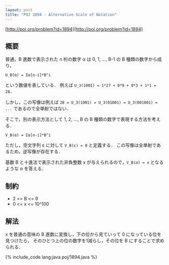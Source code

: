 ```yaml
---
layout: post
title: "POJ 1894 - Alternative Scale of Notation"
---
```

[http://poj.org/problem?id=1894](http://poj.org/problem?id=1894)

## 概要
普通，B 進数で表示された n 桁の数字 α は 0, 1, ..., B-1 の B 種類の数字から成り，

    U_B(α) = Σα[n-i]*B^i

という数値を表している．
例えば `U_3(1001) = 1*27 + 0*9 + 0*3 + 1*1 = 28`．

しかし，この写像は例えば `28 = U_3(1001) = U_3(01001) = U_3(001001) = ...` であるので全単射ではない．

そこで，別の表示方法として 1, 2, ..., B の B 種類の数字で表現する方法を考える．

    V_B(α) = Σα[n-i]*B^i

ただし，空文字列 ε に対して `V_B(ε) = 0` と定義する．
この写像は全単射であるため，逆写像が存在する．

基数 B と十進法で表示された非負整数 x が与えられるので，`V_B(α) = x` となるような α を答える．

## 制約
- 2 <= B <= 9
- 0 <= x <= 10^100

## 解法
x を普通の意味の B 進数に変換し，下の位から見ていって 0 になっている位を見つけたら，
そのひとつ上の位の数字を1減らし，その位を B にすることで求められる．

{% include_code lang:java poj/1894.java %}
